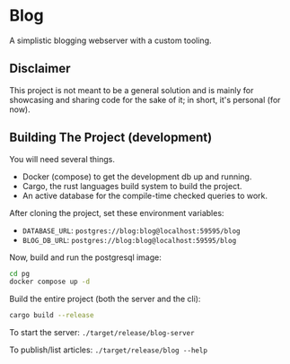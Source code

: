 # Blog
A simplistic blogging webserver with a custom tooling.

## Disclaimer
This project is not meant to be a general solution and is mainly for showcasing and sharing code for the sake of it; in short, it's personal (for now).

## Building The Project (development)
You will need several things.
-	Docker (compose) to get the development db up and running.
-	Cargo, the rust languages build system to build the project.
-	An active database for the compile-time checked queries to work.

After cloning the project, set these environment variables:

-	`DATABASE_URL`: `postgres://blog:blog@localhost:59595/blog`
-	`BLOG_DB_URL`: `postgres://blog:blog@localhost:59595/blog`

Now, build and run the postgresql image:

```sh
cd pg
docker compose up -d
```

Build the entire project (both the server and the cli):

```sh
cargo build --release
```

To start the server:
`./target/release/blog-server`

To publish/list articles:
`./target/release/blog --help`

